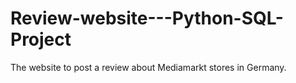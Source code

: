 # Review-website---Python-SQL-Project
The website to post a review about Mediamarkt stores in Germany.
